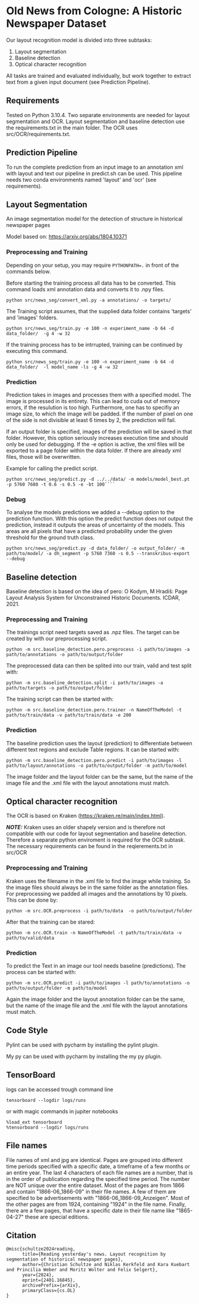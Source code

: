 # Old News from Cologne: A Historic Newspaper Dataset

Our layout recognition model is divided into three subtasks:
1. Layout segmentation
2. Baseline detection
3. Optical character recognition

All tasks are trained and evaluated individually, but work together to extract text from a given input document (see Prediction Pipeline).

## Requirements
Tested on Python 3.10.4.
Two separate environments are needed for layout segmentation and OCR. Layout segmentation and baseline detection use the requirements.txt in the main folder. The OCR uses src/OCR/requirements.txt.

## Prediction Pipeline
To run the complete prediction from an input image to an annotation xml with layout and text our pipeline in predict.sh can be used.
This pipeline needs two conda environments named 'layout' and 'ocr' (see requirements). 


## Layout Segmentation

An image segmentation model for the detection of structure in historical newspaper pages

Model based on: https://arxiv.org/abs/1804.10371

### Preprocessing and Training
Depending on your setup, you may require `PYTHONPATH=.` in front of the commands below.

Before starting the training process all data has to be converted.
This command loads xml annotation data and converts it to .npy files.
````
python src/news_seg/convert_xml.py -a annotations/ -o targets/
````

The Training script assumes, that the supplied data folder contains 'targets' and 'images' folders.
````
python src/news_seg/train.py -e 100 -n experiment_name -b 64 -d data_folder/  -g 4 -w 32
````

If the training process has to be intrrupted, training can be continued by executing this command.
````
python src/news_seg/train.py -e 100 -n experiment_name -b 64 -d data_folder/  -l model_name -ls -g 4 -w 32
````

### Prediction

Prediction takes in images and processes them with a specified model. The image is processed in its entirety. 
This can lead to cuda out of memory errors, if the resulution is too high.
Furthermore, one has to specifiy an image size, to which the image will be padded. 
If the number of pixel on one of the side is not divisible at least 6 times by 2, the prediction will fail.

If an output folder is specified, images of the prediction will be saved in that folder. However, this option seriously
increases execution time and should only be used for debugging. If the -e option is active, the xml files will be 
exported to a page folder within the data folder. If there are already xml files, those will be overwritten.

Example for calling the predict script.
````
python src/news_seg/predict.py -d ../../data/ -m models/model_best.pt -p 5760 7680 -t 0.6 -s 0.5 -e -bt 100````
````

### Debug
To analyse the models predictions we added a --debug option to the prediction function. With this option the predict
function does not output the prediction, instead it outputs the areas of uncertainty of the models. This areas are all 
pixels that have a predicted probability under the given threshold for the ground truth class.
````
python src/news_seg/predict.py -d data_folder/ -o output_folder/ -m path/to/model/ -a dh_segment -p 5760 7360 -s 0.5 --transkribus-export --debug
````

## Baseline detection

Baseline detection is based on the idea of pero: 
O Kodym, M Hradiš: Page Layout Analysis System for Unconstrained Historic Documents. ICDAR, 2021.

### Preprocessing and Training
The trainings script need targets saved as .npz files. The target can be created by with our preprocessing script.
````
python -m src.baseline_detection.pero.preprocess -i path/to/images -a path/to/annotations -o path/to/output/folder
````
The preprocessed data can then be splited into our train, valid and test split with:
````
python -m src.baseline_detection.split -i path/to/images -a path/to/targets -o path/to/output/folder
````
The training script can then be started with:
````
python -m src.baseline_detection.pero.trainer -n NameOfTheModel -t path/to/train/data -v path/to/train/data -e 200
````

### Prediction
The baseline prediction uses the layout (prediction) to differentiate between different text regions and exclude Table regions.
It can be started with:
````
python -m src.baseline_detection.pero.predict -i path/to/images -l path/to/layout/annotations -o path/to/output/folder -m path/to/model
````
The image folder and the layout folder can be the same, but the name of the image file and the .xml file with the layout annotations must match.

## Optical character recognition
The OCR is based on Kraken (https://kraken.re/main/index.html).

**_NOTE:_**  Kraken uses an older shapely version and is therefore not compatible with our code for layout segmentation and baseline detection. Therefore a separate python enviroment is required for the OCR subtask. The necessary requirements can be found in the reqierements.txt in src/OCR

### Preprocessing and Training
Kraken uses the filename in the .xml file to find the image while training. So the image files should always be in the same folder as the annotation files.
For preprocessing we padded all images and the annotations by 10 pixels. This can be done by:
````
python -m src.OCR.preprocess -i path/to/data  -o path/to/output/folder
````

After that the training can be stared:
````
python -m src.OCR.train -n NameOfTheModel -t path/to/train/data -v path/to/valid/data
````

### Prediction
To predict the Text in an image our tool needs baseline (predictions). The process can be started with:
````
python -m src.OCR.predict -i path/to/images -l path/to/annotations -o path/to/output/folder -m path/to/model
````
Again the image folder and the layout annotation folder can be the same, but the name of the image file and the .xml file with the layout annotations must match.


## Code Style
Pylint can be used with pycharm by installing the pylint plugin.

My py can be used with pycharm by installing the my py plugin.

## TensorBoard
logs can be accessed trough command line
````shell
tensorboard --logdir logs/runs
````

or with magic commands in jupiter notebooks
````
%load_ext tensorboard
%tensorboard --logdir logs/runs
````

## File names
File names of xml and jpg are identical. Pages are grouped into different time periods specified with a 
specific date, a timeframe of a few months or an entire year. The last 4 characters of each file names are a 
number, that is in the order of publication regarding the specified time period. The number are NOT unique 
over the entire dataset. Most of the pages are from 1866 and contain "1866-06_1866-09" in their file names. 
A few of them are specified to be advertisements with "1866-06_1866-09_Anzeigen". Most of the other pages are 
from 1924, containing "1924" in the file name. Finally, there are a few pages, that have a specific date in their 
file name like "1865-04-27" these are special editions.

## Citation
````
@misc{schultze2024reading,
      title={Reading yesterday's news. Layout recognition by segmentation of historical newspaper pages}, 
      author={Christian Schultze and Niklas Kerkfeld and Kara Kuebart and Princilia Weber and Moritz Wolter and Felix Selgert},
      year={2024},
      eprint={2401.16845},
      archivePrefix={arXiv},
      primaryClass={cs.DL}
}
````

